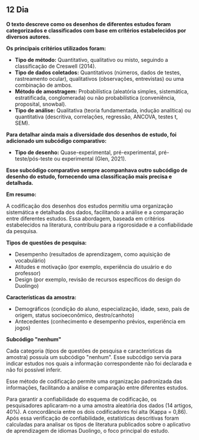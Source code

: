 ## 12 Dia


**O texto descreve como os desenhos de diferentes estudos foram categorizados e classificados com base em critérios estabelecidos por diversos autores.**

**Os principais critérios utilizados foram:**

* **Tipo de método:** Quantitativo, qualitativo ou misto, seguindo a classificação de Creswell (2014).
* **Tipo de dados coletados:** Quantitativos (números, dados de testes, rastreamento ocular), qualitativos (observações, entrevistas) ou uma combinação de ambos.
* **Método de amostragem:** Probabilística (aleatória simples, sistemática, estratificada, conglomerada) ou não probabilística (conveniência, proposital, snowbal).
* **Tipo de análise:** Qualitativa (teoria fundamentada, indução analítica) ou quantitativa (descritiva, correlações, regressão, ANCOVA, testes t, SEM).

**Para detalhar ainda mais a diversidade dos desenhos de estudo, foi adicionado um subcódigo comparativo:**

* **Tipo de desenho:** Quase-experimental, pré-experimental, pré-teste/pós-teste ou experimental (Glen, 2021).

**Esse subcódigo comparativo sempre acompanhava outro subcódigo de desenho do estudo, fornecendo uma classificação mais precisa e detalhada.**

**Em resumo:**

A codificação dos desenhos dos estudos permitiu uma organização sistemática e detalhada dos dados, facilitando a análise e a comparação entre diferentes estudos. Essa abordagem, baseada em critérios estabelecidos na literatura, contribuiu para a rigorosidade e a confiabilidade da pesquisa.

**Tipos de questões de pesquisa:**

* Desempenho (resultados de aprendizagem, como aquisição de vocabulário)
* Atitudes e motivação (por exemplo, experiência do usuário e do professor)
* Design (por exemplo, revisão de recursos específicos do design do Duolingo)

**Características da amostra:**

* Demográficos (condição do aluno, especialização, idade, sexo, país de origem, status socioeconômico, destro/canhoto)
* Antecedentes (conhecimento e desempenho prévios, experiência em jogos)

**Subcódigo "nenhum"**

Cada categoria (tipos de questões de pesquisa e características da amostra) possuía um subcódigo "nenhum". Esse subcódigo servia para indicar estudos nos quais a informação correspondente não foi declarada e não foi possível inferir.

Esse método de codificação permite uma organização padronizada das informações, facilitando a análise e comparação entre diferentes estudos.


Para garantir a confiabilidade do esquema de codificação, os pesquisadores aplicaram-no a uma amostra aleatória dos dados (14 artigos, 40%). A concordância entre os dois codificadores foi alta (Kappa = 0,86). Após essa verificação de confiabilidade, estatísticas descritivas foram calculadas para analisar os tipos de literatura publicados sobre o aplicativo de aprendizagem de idiomas Duolingo, o foco principal do estudo.
